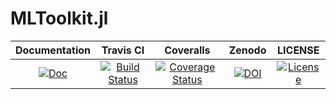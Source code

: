# MLToolkit.jl

| Documentation | Travis CI | Coveralls | Zenodo | LICENSE |
| :-: | :-: | :-: | :-: | :-: |
| [![Doc](https://img.shields.io/badge/doc-dev-blue.svg)](https://xukai92.github.io/MLToolkit.jl/dev/) | [![Build Status](https://travis-ci.org/xukai92/MLToolkit.jl.svg?branch=master)](https://travis-ci.org/xukai92/MLToolkit.jl) | [![Coverage Status](https://coveralls.io/repos/github/xukai92/MLToolkit.jl/badge.svg?branch=master)](https://coveralls.io/github/xukai92/MLToolkit.jl?branch=master) | [![DOI](https://zenodo.org/badge/163635161.svg)](https://zenodo.org/badge/latestdoi/163635161) | [![License](https://img.shields.io/badge/license-MIT-blue.svg)](https://github.com/xukai92/MLToolkit.jl/blob/master/LICENSE) |
